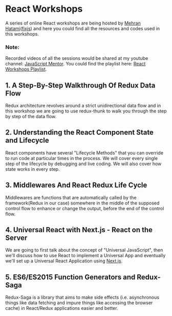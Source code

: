 # React Workshops

A series of online React workshops are being hosted by [Mehran Hatami](https://github.com/mehranhatami)([fixjs](https://github.com/fixjs))
and here you could find all the resources and codes used in this workshops.

### Note:
Recorded videos of all the sessions would be shared at my youtube channel: [JavaScript Mentor](http://bit.ly/JavaScriptMentor).
You could find the playlist here: [React Workshops Playlist](https://www.youtube.com/playlist?list=PLinpyTbt1FwxTRKn089Wh1xeBQJMWoRhK).

## 1. A Step-By-Step Walkthrough Of Redux Data Flow

Redux architecture revolves around a strict unidirectional data flow and in this workshop we are going to use redux-thunk to walk you through the step by step of the data flow.

## 2. Understanding the React Component State and Lifecycle

React components have several "Lifecycle Methods" that you can override to run code at particular times in the process. We will cover every single step of the lifecycle by debugging and live coding. We will also cover how state works in every step.

## 3. Middlewares And React Redux Life Cycle

Middlewares are functions that are automatically called by the framework(Redux in our case) somewhere in the middle of the supposed control flow to enhance or change the output, before the end of the control flow.

## 4. Universal React with Next.js - React on the Server

We are going to first talk about the concept of "Universal JavaScript", then we'll discuss how to use React to implement a Universal App and eventually we'll set up a Universal React Application using [Next.js](https://github.com/zeit/next.js).

## 5. ES6/ES2015 Function Generators and Redux-Saga

Redux-Saga is a library that aims to make side effects (i.e. asynchronous things like data fetching and impure things like accessing the browser cache) in React/Redux applications easier and better.